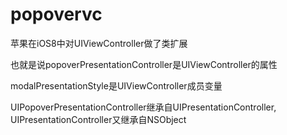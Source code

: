 # popovervc
苹果在iOS8中对UIViewController做了类扩展

也就是说popoverPresentationController是UIViewController的属性

modalPresentationStyle是UIViewController成员变量

UIPopoverPresentationController继承自UIPresentationController, UIPresentationController又继承自NSObject

